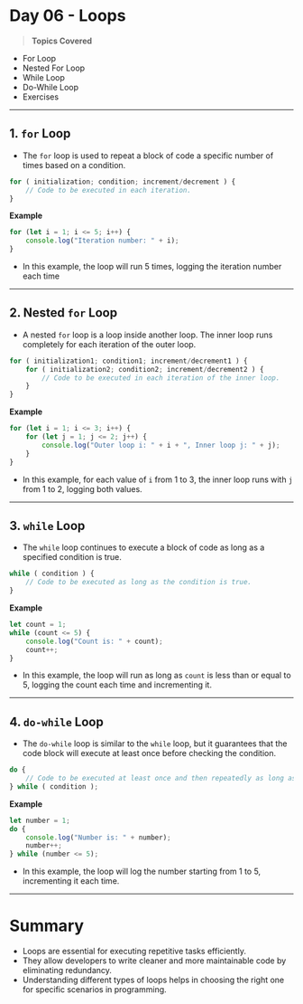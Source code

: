 # Day 06 - Loops

> **Topics Covered**
- For Loop
- Nested For Loop
- While Loop
- Do-While Loop
- Exercises

---

## 1. `for` Loop
- The `for` loop is used to repeat a block of code a specific number of times based on a condition.
```javascript
for ( initialization; condition; increment/decrement ) {
    // Code to be executed in each iteration.   
}
```

**Example**
```javascript
for (let i = 1; i <= 5; i++) {
    console.log("Iteration number: " + i);
}
```
- In this example, the loop will run 5 times, logging the iteration number each time
  
---

## 2. Nested `for` Loop
- A nested `for` loop is a loop inside another loop. The inner loop runs completely for each iteration of the outer loop.
```javascript
for ( initialization1; condition1; increment/decrement1 ) {
    for ( initialization2; condition2; increment/decrement2 ) {
        // Code to be executed in each iteration of the inner loop.
    }
}
```    

**Example**
```javascript
for (let i = 1; i <= 3; i++) {
    for (let j = 1; j <= 2; j++) {
        console.log("Outer loop i: " + i + ", Inner loop j: " + j);
    }
}
```
- In this example, for each value of `i` from 1 to 3, the inner loop runs with `j` from 1 to 2, logging both values.

---

## 3. `while` Loop
- The `while` loop continues to execute a block of code as long as a specified condition is true.
```javascript
while ( condition ) {
    // Code to be executed as long as the condition is true.
}
``` 
**Example**
```javascript
let count = 1;
while (count <= 5) {
    console.log("Count is: " + count);
    count++;
}
```
- In this example, the loop will run as long as `count` is less than or equal to 5, logging the count each time and incrementing it.

---

## 4. `do-while` Loop
- The `do-while` loop is similar to the `while` loop, but it guarantees that the code block will execute at least once before checking the condition.
```javascript
do {
    // Code to be executed at least once and then repeatedly as long as the condition is true.
} while ( condition );
```

**Example**
```javascript
let number = 1;
do {
    console.log("Number is: " + number);
    number++;
} while (number <= 5);
```
- In this example, the loop will log the number starting from 1 to 5, incrementing it each time.

---

# Summary
- Loops are essential for executing repetitive tasks efficiently.
- They allow developers to write cleaner and more maintainable code by eliminating redundancy.
- Understanding different types of loops helps in choosing the right one for specific scenarios in programming.


